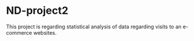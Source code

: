 # ND-project2

This project is regarding statistical analysis of data regarding visits to an e-commerce websites.
